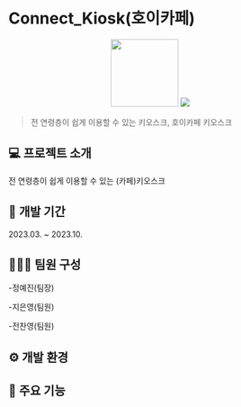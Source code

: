 # Connect_Kiosk(호이카페)
<p align="center">
    <img src="https://github.com/JiEunyoung/hoi_kiosk_project/assets/137987981/655bb8db-be8b-4ad9-9854-dfe7d164f41d" width="120px"/>
    <img src="https://github.com/JiEunyoung/hoi_kiosk_project/assets/137987981/d6104ff7-ce06-4e57-b694-fe23f8fb321c"/>   
</p>

> 전 연령층이 쉽게 이용할 수 있는 키오스크, 호이카페 키오스크

## 💻 프로젝트 소개
전 연령층이 쉽게 이용할 수 있는 (카페)키오스크

## 📆 개발 기간
2023.03. ~ 2023.10.

## 🧑‍🤝‍🧑 팀원 구성
-정예진(팀장)


-지은영(팀원)


-전찬영(팀원)

## ⚙️ 개발 환경


## 📌 주요 기능
